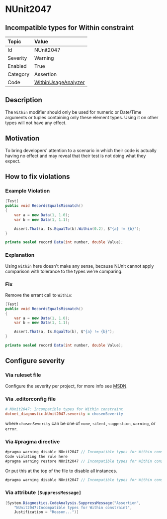 # NUnit2047

## Incompatible types for Within constraint

| Topic    | Value
| :--      | :--
| Id       | NUnit2047
| Severity | Warning
| Enabled  | True
| Category | Assertion
| Code     | [WithinUsageAnalyzer](https://github.com/nunit/nunit.analyzers/blob/master/src/nunit.analyzers/WithinUsage/WithinUsageAnalyzer.cs)

## Description

The `Within` modifier should only be used for numeric or Date/Time arguments or tuples containing only these element
types. Using it on other types will not have any effect.

## Motivation

To bring developers' attention to a scenario in which their code is actually having no effect and may reveal that their
test is not doing what they expect.

## How to fix violations

### Example Violation

```csharp
[Test]
public void RecordsEqualsMismatch()
{
    var a = new Data(1, 1.0);
    var b = new Data(1, 1.1);

    Assert.That(a, Is.EqualTo(b).Within(0.2), $"{a} != {b}");
}

private sealed record Data(int number, double Value);
```

### Explanation

Using `Within` here doesn't make any sense, because NUnit cannot apply comparison with tolerance to the types we're
comparing.

### Fix

Remove the errant call to `Within`:

```csharp
[Test]
public void RecordsEqualsMismatch()
{
    var a = new Data(1, 1.0);
    var b = new Data(1, 1.1);

    Assert.That(a, Is.EqualTo(b), $"{a} != {b}");
}

private sealed record Data(int number, double Value);
```

<!-- start generated config severity -->
## Configure severity

### Via ruleset file

Configure the severity per project, for more info see
[MSDN](https://learn.microsoft.com/en-us/visualstudio/code-quality/using-rule-sets-to-group-code-analysis-rules?view=vs-2022).

### Via .editorconfig file

```ini
# NUnit2047: Incompatible types for Within constraint
dotnet_diagnostic.NUnit2047.severity = chosenSeverity
```

where `chosenSeverity` can be one of `none`, `silent`, `suggestion`, `warning`, or `error`.

### Via #pragma directive

```csharp
#pragma warning disable NUnit2047 // Incompatible types for Within constraint
Code violating the rule here
#pragma warning restore NUnit2047 // Incompatible types for Within constraint
```

Or put this at the top of the file to disable all instances.

```csharp
#pragma warning disable NUnit2047 // Incompatible types for Within constraint
```

### Via attribute `[SuppressMessage]`

```csharp
[System.Diagnostics.CodeAnalysis.SuppressMessage("Assertion",
    "NUnit2047:Incompatible types for Within constraint",
    Justification = "Reason...")]
```
<!-- end generated config severity -->
